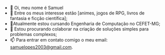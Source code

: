 - 👋 Oi, meu nome é Samuel
- 👀 Entre os meus interesse estão [animes,
                                  jogos de RPG,
                                  livros de fantasia e ficção científica];
- 🌱Atualmente estou cursando Engenharia de Computação no CEFET-MG;
- 💞️ Estou procurando colaborar na criação de soluções simples para problemas complexos;
- 📫 Para entrar em contato comigo o meu email: samuelopes2003@gmail.com.
